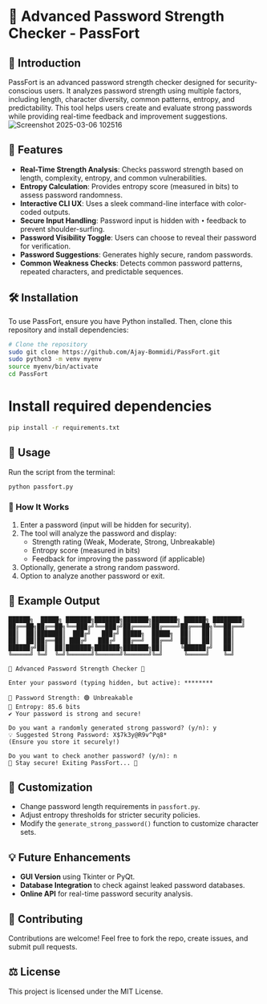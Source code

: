 # 🔐 Advanced Password Strength Checker - PassFort

## 🚀 Introduction
PassFort is an advanced password strength checker designed for security-conscious users. It analyzes password strength using multiple factors, including length, character diversity, common patterns, entropy, and predictability. This tool helps users create and evaluate strong passwords while providing real-time feedback and improvement suggestions.
![Screenshot 2025-03-06 102516](https://github.com/user-attachments/assets/21f36332-864c-41f1-afa5-f44bb38ecbeb)


## 🎯 Features
- **Real-Time Strength Analysis**: Checks password strength based on length, complexity, entropy, and common vulnerabilities.
- **Entropy Calculation**: Provides entropy score (measured in bits) to assess password randomness.
- **Interactive CLI UX**: Uses a sleek command-line interface with color-coded outputs.
- **Secure Input Handling**: Password input is hidden with `•` feedback to prevent shoulder-surfing.
- **Password Visibility Toggle**: Users can choose to reveal their password for verification.
- **Password Suggestions**: Generates highly secure, random passwords.
- **Common Weakness Checks**: Detects common password patterns, repeated characters, and predictable sequences.

## 🛠 Installation
To use PassFort, ensure you have Python installed. Then, clone this repository and install dependencies:

```sh
# Clone the repository
sudo git clone https://github.com/Ajay-Bommidi/PassFort.git
sudo python3 -m venv myenv
source myenv/bin/activate
cd PassFort
```

# Install required dependencies
```sh
pip install -r requirements.txt
```

## 🚀 Usage
Run the script from the terminal:

```sh
python passfort.py
```

### 📝 How It Works
1. Enter a password (input will be hidden for security).
2. The tool will analyze the password and display:
   - Strength rating (Weak, Moderate, Strong, Unbreakable)
   - Entropy score (measured in bits)
   - Feedback for improving the password (if applicable)
3. Optionally, generate a strong random password.
4. Option to analyze another password or exit.

## 📌 Example Output
```
██████╗  █████╗ ███████╗███████╗███████╗███████╗ ██████╗ ████████╗
██╔══██╗██╔══██╗╚══███╔╝╚══███╔╝██╔════╝██╔════╝██╔═══██╗╚══██╔══╝
██║  ██║███████║  ███╔╝   ███╔╝ █████╗  █████╗  ██║   ██║   ██║   
██║  ██║██╔══██║ ███╔╝   ███╔╝  ██╔══╝  ██╔══╝  ██║   ██║   ██║   
██████╔╝██║  ██║███████╗███████╗███████╗██║     ╚██████╔╝   ██║   
╚═════╝ ╚═╝  ╚═╝╚══════╝╚══════╝╚══════╝╚═╝      ╚═════╝    ╚═╝   

🔐 Advanced Password Strength Checker 🔐

Enter your password (typing hidden, but active): ********

🔹 Password Strength: 🟢 Unbreakable
🔹 Entropy: 85.6 bits
✔️ Your password is strong and secure!

Do you want a randomly generated strong password? (y/n): y
💡 Suggested Strong Password: X$7k3y@R9v^Pq8*
(Ensure you store it securely!)

Do you want to check another password? (y/n): n
🔐 Stay secure! Exiting PassFort... 👋
```

## 🔧 Customization
- Change password length requirements in `passfort.py`.
- Adjust entropy thresholds for stricter security policies.
- Modify the `generate_strong_password()` function to customize character sets.

## 💡 Future Enhancements
- **GUI Version** using Tkinter or PyQt.
- **Database Integration** to check against leaked password databases.
- **Online API** for real-time password security analysis.

## 🤝 Contributing
Contributions are welcome! Feel free to fork the repo, create issues, and submit pull requests.

## ⚖️ License
This project is licensed under the MIT License.


